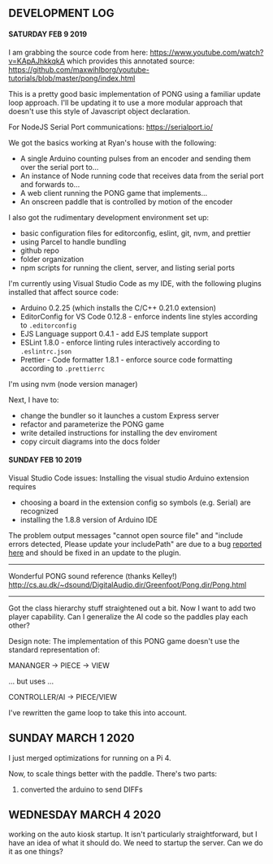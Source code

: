 ## DEVELOPMENT LOG

#### SATURDAY FEB 9 2019
 
I am grabbing the source code from here:
https://www.youtube.com/watch?v=KApAJhkkqkA
which provides this annotated source:
https://github.com/maxwihlborg/youtube-tutorials/blob/master/pong/index.html

This is a pretty good basic implementation of PONG using a familiar update loop approach. I'll be updating it to use a more modular approach that doesn't use this style of Javascript object declaration.

For NodeJS Serial Port communications: https://serialport.io/

We got the basics working at Ryan's house with the following:

- A single Arduino counting pulses from an encoder and sending them over the serial port to...
- An instance of Node running code that receives data from the serial port and forwards to...
- A web client running the PONG game that implements...
- An onscreen paddle that is controlled by motion of the encoder

I also got the rudimentary development environment set up:

- basic configuration files for editorconfig, eslint, git, nvm, and prettier
- using Parcel to handle bundling
- github repo
- folder organization
- npm scripts for running the client, server, and listing serial ports

I'm currently using Visual Studio Code as my IDE, with the following plugins installed that affect source code:

- Arduino 0.2.25 (which installs the C/C++ 0.21.0 extension)
- EditorConfig for VS Code 0.12.8 - enforce indents line styles according to `.editorconfig`
- EJS Language support 0.4.1 - add EJS template support
- ESLint 1.8.0 - enforce linting rules interactively according to `.eslintrc.json`
- Prettier - Code formatter 1.8.1 - enforce source code formatting according to `.prettierrc`

I'm using nvm (node version manager)

Next, I have to:

- change the bundler so it launches a custom Express server
- refactor and parameterize the PONG game
- write detailed instructions for installing the dev enviroment
- copy circuit diagrams into the docs folder

#### SUNDAY FEB 10 2019

Visual Studio Code issues: Installing the visual studio Arduino extension requires

- choosing a board in the extension config so symbols (e.g. Serial) are recognized
- installing the 1.8.8 version of Arduino IDE

The problem output messages "cannot open source file" and "include errors detected, Please update your includePath" are due to a bug [reported here](https://github.com/Microsoft/vscode-cpptools/issues/2610) and should be fixed in an update to the plugin.

---

Wonderful PONG sound reference (thanks Kelley!)
http://cs.au.dk/~dsound/DigitalAudio.dir/Greenfoot/Pong.dir/Pong.html

---

Got the class hierarchy stuff straightened out a bit. Now I want to add two player capability.
Can I generalize the AI code so the paddles play each other?

Design note: The implementation of this PONG game doesn't use the standard representation of:

MANANGER -> PIECE -> VIEW

... but uses ...

CONTROLLER/AI -> PIECE/VIEW

I've rewritten the game loop to take this into account.

## SUNDAY MARCH 1 2020

I just merged optimizations for running on a Pi 4.

Now, to scale things better with the paddle. There's two parts:
1. converted the arduino to send DIFFs

## WEDNESDAY MARCH 4 2020

working on the auto kiosk startup. It isn't particularly straightforward, but I have an idea of what it should do.
We need to startup the server. Can we do it as one things?



